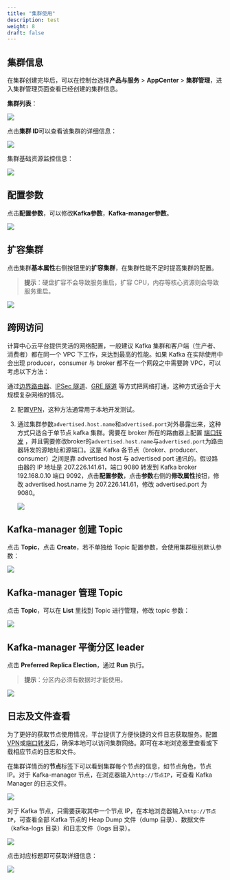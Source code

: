 ```yaml
---
title: "集群使用"
description: test
weight: 8
draft: false
---
```


## 集群信息

在集群创建完毕后，可以在控制台选择**产品与服务** > **AppCenter** > **集群管理**，进入集群管理页面查看已经创建的集群信息。

 **集群列表**：

![](../../_images/cluster_list.png)

 点击**集群 ID**可以查看该集群的详细信息：

![](../../_images/cluster_allinfo.png)

 集群基础资源监控信息：

![](../../_images/cluster_monitor.png)

## 配置参数

  点击**配置参数**，可以修改**Kafka参数**，**Kafka-manager参数**。

![](../../_images/config_parameter.png)

## 扩容集群

  点击集群**基本属性**右侧按钮里的**扩容集群**，在集群性能不足时提高集群的配置。

> **提示**：硬盘扩容不会导致服务重启，扩容 CPU，内存等核心资源则会导致服务重启。

![](../../_images/expand_cluster.png)

## 跨网访问

计算中心云平台提供灵活的网络配置，一般建议 Kafka 集群和客户端（生产者、消费者）都在同一个 VPC 下工作，来达到最高的性能。如果 Kafka 在实际使用中会出现 producer，consumer 与 broker 都不在一个网段之中需要跨 VPC，可以考虑以下方法：

通过[边界路由器](/network/border_router/)、[IPSec 隧道](/network/vpc/manual/tunnel/ipsec/)、[GRE 隧道](/network/vpc/manual/tunnel/gre/) 等方式把网络打通，这种方式适合于大规模复杂网络的情况。

2. 配置[VPN](/network/vpc/manual/vpn/)，这种方法通常用于本地开发测试。

3. 通过集群参数`advertised.host.name`和`advertised.port`对外暴露出来，这种方式只适合于单节点 kafka 集群。需要在 broker 所在的路由器上配置 [端口转发](/network/vpc/faq/methods_of_port_forwarding/) ，并且需要修改broker的`advertised.host.name`与`advertised.port`为路由器转发的源地址和源端口。这是 Kafka 各节点（broker、producer、consumer）之间是靠 advertised host 与 advertised port 通讯的。假设路由器的 IP 地址是 207.226.141.61，端口 9080 转发到 Kafka broker 192.168.0.10 端口 9092，点击**配置参数**，点击**参数**右侧的**修改属性**按钮，修改 advertised.host.name 为 207.226.141.61，修改 advertised.port 为 9080。

   ![](../../_images/modify_parameter.png)


## Kafka-manager 创建 Topic

点击 **Topic**，点击 **Create**，若不单独给 Topic 配置参数，会使用集群级别默认参数：

![](../../_images/create_topic.png)

## Kafka-manager 管理 Topic

点击 **Topic**，可以在 **List** 里找到 Topic 进行管理，修改 topic 参数：

![](../../_images/manage_topic.png)

## Kafka-manager 平衡分区 leader

点击 **Preferred Replica Election**，通过 **Run** 执行。

> **提示**：分区内必须有数据时才能使用。

![](../../_images/replica_election.png)

## 日志及文件查看

为了更好的获取节点使用情况，平台提供了方便快捷的文件日志获取服务。配置[VPN](/network/vpc/manual/vpn/)或[端口转发](/network/vpc/faq/methods_of_port_forwarding/)后，确保本地可以访问集群网络。即可在本地浏览器里查看或下载相应节点的日志和文件。

在集群详情页的**节点**标签下可以看到集群每个节点的信息，如节点角色，节点 IP。对于 Kafka-manager 节点，在浏览器输入`http://节点IP`，可查看 Kafka Manager 的日志文件。

![](../../_images/file_viewer_1.png)

对于 Kafka 节点，只需要获取其中一个节点 IP，在本地浏览器输入`http://节点IP`，可查看全部 Kafka 节点的 Heap Dump 文件（dump 目录）、数据文件（kafka-logs 目录）和日志文件（logs 目录）。

![](../../_images/file_viewer_2.png)

点击对应标题即可获取详细信息：

![](../../_images/kafka_log.png)
